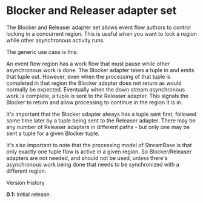 # Blocker and Releaser adapter set

The Blocker and Releaser adapter set allows event flow authors to control locking in a concurrent region.
This is useful when you want to lock a region while other asynchronous activity runs.

The generic use case is this:

An event flow region has a work flow that must pause while other asynchronous work is done. The Blocker adapter takes a tuple in
and emits that tuple out. However, even when the processing of that tuple is completed in that region the Blocker adapter does not return as would normally be
expected. Eventually when the down stream asynchronous work is complete, a tuple is sent to the Releaser adapter. This signals the Blocker to
return and allow processing to continue in the region it is in.

It's important that the Blocker adapter always has a tuple sent first, followed some time later by a tuple being sent to the Releaser adapter. There
may be any number of Releaser adapters in different paths - but only one may be sent a tuple for a given Blocker tuple. 

It's also important to note that the processing model of StreamBase is that only exactly one tuple flow is active in a given region. So Blocker/Releaser adapters
are not needed, and should not be used, unless there's asynchronous work being done that needs to be synchronized with a different region.

Version History

**0.1:** Initial release.
